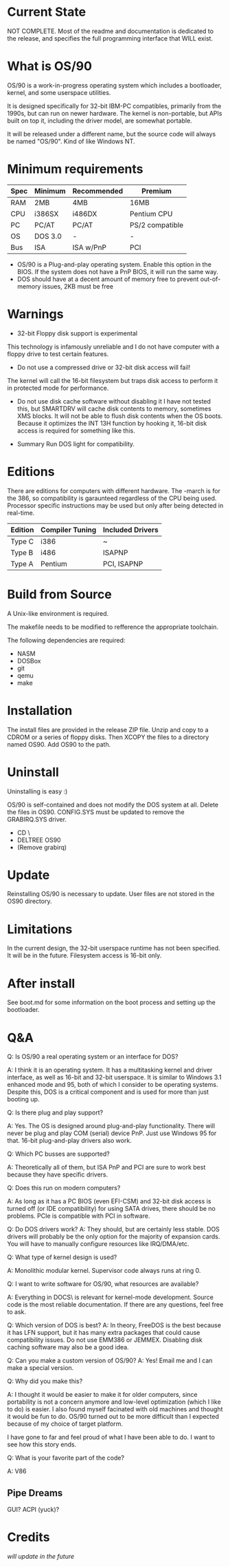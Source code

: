 # Current State

NOT COMPLETE. Most of the readme and documentation is dedicated to the release, and specifies the full programming interface that WILL exist.

# What is OS/90

OS/90 is a work-in-progress operating system which includes a bootloader, kernel, and some userspace utilities.

It is designed specifically for 32-bit IBM-PC compatibles, primarily from the 1990s, but can run on newer hardware. The kernel is non-portable, but APIs built on top it, including the driver model, are somewhat portable.

It will be released under a different name, but the source code will always be named "OS/90". Kind of like Windows NT.

# Minimum requirements

|Spec|Minimum|Recommended|Premium|
-|-|-|-
RAM | 2MB      | 4MB       | 16MB
CPU | i386SX   | i486DX    | Pentium CPU
PC  | PC/AT    | PC/AT     | PS/2 compatible
OS  | DOS 3.0  | -         | -
Bus | ISA      | ISA w/PnP | PCI

* OS/90 is a Plug-and-play operating system. Enable this option in the BIOS. If the system does not have a PnP BIOS, it will run the same way.
* DOS should have at a decent amount of memory free to prevent out-of-memory issues, 2KB must be free

# Warnings

* 32-bit Floppy disk support is experimental

This technology is infamously unreliable and I do not have computer with a floppy drive to test certain features.

* Do not use a compressed drive or 32-bit disk access will fail!

The kernel will call the 16-bit filesystem but traps disk access to perform it in protected mode for performance.

* Do not use disk cache software without disabling it
I have not tested this, but SMARTDRV will cache disk contents to memory, sometimes XMS blocks. It will not be able to flush disk contents when the OS boots. Because it optimizes the INT 13H function by hooking it, 16-bit disk access is required for something like this.

* Summary
Run DOS light for compatibility.

# Editions

There are editions for computers with different hardware. The -march is for the 386, so compatibility is garaunteed regardless of the CPU being used. Processor specific instructions may be used but only after being detected in real-time.

|Edition|Compiler Tuning|Included Drivers|
-|-|-
Type C| i386      | ~
Type B| i486      | ISAPNP
Type A| Pentium   | PCI, ISAPNP

# Build from Source

A Unix-like environment is required.

The makefile needs to be modified to refference the appropriate toolchain.

The following dependencies are required:

* NASM
* DOSBox
* git
* qemu
* make

# Installation

The install files are provided in the release ZIP file. Unzip and copy to a CDROM or a series of floppy disks. Then XCOPY the files to a directory named OS90. Add OS90 to the path.

# Uninstall

Uninstalling is easy :)

OS/90 is self-contained and does not modify the DOS system at all. Delete the files in OS90. CONFIG.SYS must be updated to remove the GRABIRQ.SYS driver.

* CD \
* DELTREE OS90
* (Remove grabirq)

# Update

Reinstalling OS/90 is necessary to update. User files are not stored in the OS90 directory.

# Limitations

In the current design, the 32-bit userspace runtime has not been specified. It will be in the future. Filesystem access is 16-bit only.

# After install

See boot.md for some information on the boot process and setting up the bootloader.

# Q&A

Q: Is OS/90 a real operating system or an interface for DOS?

A: I think it is an operating system. It has a multitasking kernel and driver interface, as well as 16-bit and 32-bit userspace. It is similar to Windows 3.1 enhanced mode and 95, both of which I consider to be operating systems. Despite this, DOS is a critical component and is used for more than just booting up.

Q: Is there plug and play support?

A: Yes. The OS is designed around plug-and-play functionality. There will never be plug and play COM (serial) device PnP. Just use Windows 95 for that. 16-bit plug-and-play drivers also work.

Q: Which PC busses are supported?

A: Theoretically all of them, but ISA PnP and PCI are sure to work best because they have specific drivers.

Q: Does this run on modern computers?

A: As long as it has a PC BIOS (even EFI-CSM) and 32-bit disk access is turned off (or IDE compatibility) for using SATA drives, there should be no problems. PCIe is compatible with PCI in software.

Q: Do DOS drivers work?
A: They should, but are certainly less stable. DOS drivers will probably be the only option for the majority of expansion cards. You will have to manually configure resources like IRQ/DMA/etc.

Q: What type of kernel design is used?

A: Monolithic modular kernel. Supervisor code always runs at ring 0.

Q: I want to write software for OS/90, what resources are available?

A: Everything in DOCS\ is relevant for kernel-mode development. Source code is the most reliable documentation. If there are any questions, feel free to ask.

Q: Which version of DOS is best?
A: In theory, FreeDOS is the best because it has LFN support, but it has many extra packages that could cause compatibility issues. Do not use EMM386 or JEMMEX. Disabling disk caching software may also be a good idea.

Q: Can you make a custom version of OS/90?
A: Yes! Email me and I can make a special version.

Q: Why did you make this?

A: I thought it would be easier to make it for older computers, since portability is not a concern anymore and low-level optimization (which I like to do) is easier. I also found myself facinated with old machines and thought it would be fun to do. OS/90 turned out to be more difficult than I expected because of my choice of target platform.

I have gone to far and feel proud of what I have been able to do. I want to see how this story ends.

Q: What is your favorite part of the code?

A: V86

## Pipe Dreams

GUI? ACPI (yuck)?

# Credits

*will update in the future*
